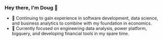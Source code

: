 ### Hey there, I'm Doug 👋

- 🔭 Continuing to gain experience in software development, data science, and business analytics to combine with my foundation in economics.
- 🌱 Currently focused on engineering data analysis, power platform, bigquery, and developing financial tools in my spare time.
